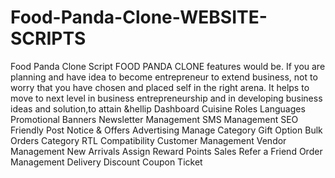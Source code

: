 # Food-Panda-Clone-WEBSITE-SCRIPTS
Food Panda Clone Script FOOD PANDA CLONE features would be. If you are planning and have idea to become entrepreneur to extend  business, not to worry that you have chosen and placed  self in the right arena. It helps to move to next level in  business entrepreneurship and in developing  business ideas and solution,to attain &amp;hellip
Dashboard
Cuisine
Roles
Languages
Promotional Banners
Newsletter Management
SMS Management
SEO Friendly
Post Notice & Offers
Advertising
Manage Category
Gift Option
Bulk Orders
Category
RTL Compatibility
Customer Management
Vendor Management 
New Arrivals
Assign
Reward Points
Sales 
Refer a Friend
Order Management
Delivery
Discount Coupon
Ticket

